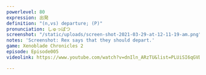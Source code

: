 ```yaml
---
powerlevel: 80
expression: 出発
definition: "(n,vs) departure; (P)"
pronunciation: しゅっぱつ
screenshot: "/static/uploads/screen-shot-2021-03-29-at-12-11-19-am.png"
notes: 'Screenshot: Rex says that they should depart.'
game: Xenoblade Chronicles 2
episode: Episode005
videolink: https://www.youtube.com/watch?v=dnIln_ARzTU&list=PLUiSI6qGVDKsXmMW0GnjV--kUTLhsKN-K&index=7

---
```

